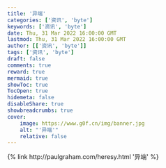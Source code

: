 ```yaml
---
title: '异端'
categories: ['资讯', 'byte']
keywords: ['资讯', 'byte']
date: Thu, 31 Mar 2022 16:00:00 GMT
lastmod: Thu, 31 Mar 2022 16:00:00 GMT
author: [['资讯', 'byte']]
tags: ['资讯', 'byte']
draft: false 
comments: true
reward: true 
mermaid: true 
showToc: true 
TocOpen: true 
hidemeta: false 
disableShare: true 
showbreadcrumbs: true 
cover:
    image: https://www.g0f.cn/img/banner.jpg
    alt: "'异端'"
    relative: false
---
```


<div>

</div>

<div>
{% link http://paulgraham.com/heresy.html '异端' %}
</div>

